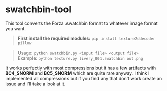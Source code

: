 # swatchbin-tool
This tool converts the Forza .swatchbin format to whatever image format you want.

>**First install the required modules:** `pip install texture2ddecoder pillow`  

>Usage: `python swatchbin.py <input file> <output file>`  
>Example: `python texture.py livery_001.swatchbin out.png`

It works perfectly with most compressions but it has a few artifacts with **BC4_SNORM** and **BC5_SNORM** which are quite rare anyway. I think I implemented all compressions but if you find any that don't work create an issue and I'll take a look at it.  
